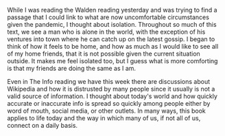 While I was reading the Walden reading yesterday and was trying to find a passage that I could link to what are now uncomfortable circumstances given the pandemic, I thought about isolation. Throughout so much of this text, we see a man who is alone in the world, with the exception of his ventures into town where he can catch up on the latest gossip. I began to think of how it feels to be home, and how as much as I would like to see all of my home friends, that it is not possible given the current situation outside. It makes me feel isolated too, but I guess what is more comforting is that my friends are doing the same as I am. 

Even in The Info reading we have this week there are discussions about Wikipedia and how it is distrusted by many people since it usually is not a valid source of information. I thought about today's world and how quickly accurate or inaccurate info is spread so quickly among people either by word of mouth, social media, or other outlets. In many ways, this book applies to life today and the way in which many of us, if not all of us, connect on a daily basis.